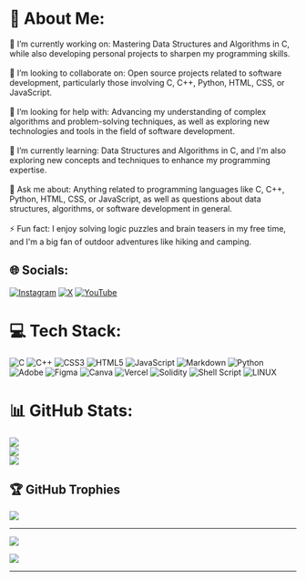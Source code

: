 # 💫 About Me:
🔭 I’m currently working on: Mastering Data Structures and Algorithms in C, while also developing personal projects to sharpen my programming skills.<br><br>👯 I’m looking to collaborate on: Open source projects related to software development, particularly those involving C, C++, Python, HTML, CSS, or JavaScript.<br><br>🤝 I’m looking for help with: Advancing my understanding of complex algorithms and problem-solving techniques, as well as exploring new technologies and tools in the field of software development.<br><br>🌱 I’m currently learning: Data Structures and Algorithms in C, and I'm also exploring new concepts and techniques to enhance my programming expertise.<br><br>💬 Ask me about: Anything related to programming languages like C, C++, Python, HTML, CSS, or JavaScript, as well as questions about data structures, algorithms, or software development in general.<br><br>⚡ Fun fact: I enjoy solving logic puzzles and brain teasers in my free time, and I'm a big fan of outdoor adventures like hiking and camping.


## 🌐 Socials:
[![Instagram](https://img.shields.io/badge/Instagram-%23E4405F.svg?logo=Instagram&logoColor=white)](https://instagram.com/_patilyashh) [![X](https://img.shields.io/badge/X-black.svg?logo=X&logoColor=white)](https://x.com/yashpatil_01) [![YouTube](https://img.shields.io/badge/YouTube-%23FF0000.svg?logo=YouTube&logoColor=white)](https://youtube.com/@i_am_yash_patil) 

# 💻 Tech Stack:
![C](https://img.shields.io/badge/c-%2300599C.svg?style=for-the-badge&logo=c&logoColor=white) ![C++](https://img.shields.io/badge/c++-%2300599C.svg?style=for-the-badge&logo=c%2B%2B&logoColor=white) ![CSS3](https://img.shields.io/badge/css3-%231572B6.svg?style=for-the-badge&logo=css3&logoColor=white) ![HTML5](https://img.shields.io/badge/html5-%23E34F26.svg?style=for-the-badge&logo=html5&logoColor=white) ![JavaScript](https://img.shields.io/badge/javascript-%23323330.svg?style=for-the-badge&logo=javascript&logoColor=%23F7DF1E) ![Markdown](https://img.shields.io/badge/markdown-%23000000.svg?style=for-the-badge&logo=markdown&logoColor=white) ![Python](https://img.shields.io/badge/python-3670A0?style=for-the-badge&logo=python&logoColor=ffdd54) ![Adobe](https://img.shields.io/badge/adobe-%23FF0000.svg?style=for-the-badge&logo=adobe&logoColor=white) ![Figma](https://img.shields.io/badge/figma-%23F24E1E.svg?style=for-the-badge&logo=figma&logoColor=white) ![Canva](https://img.shields.io/badge/Canva-%2300C4CC.svg?style=for-the-badge&logo=Canva&logoColor=white) 
![Vercel](https://img.shields.io/badge/vercel-%23000000.svg?style=for-the-badge&logo=vercel&logoColor=white)
![Solidity](https://img.shields.io/badge/Solidity-%23363636.svg?style=for-the-badge&logo=solidity&logoColor=white)
![Shell Script](https://img.shields.io/badge/shell_script-%23121011.svg?style=for-the-badge&logo=gnu-bash&logoColor=white)
![LINUX](https://img.shields.io/badge/Linux-FCC624?style=for-the-badge&logo=linux&logoColor=black)
# 📊 GitHub Stats:
![](https://github-readme-stats.vercel.app/api?username=Patilyashh&theme=tokyonight&hide_border=false&include_all_commits=true&count_private=true)<br/>
![](https://github-readme-streak-stats.herokuapp.com/?user=Patilyashh&theme=tokyonight&hide_border=false)<br/>
![](https://github-readme-stats.vercel.app/api/top-langs/?username=Patilyashh&theme=tokyonight&hide_border=false&include_all_commits=true&count_private=true&layout=compact)

## 🏆 GitHub Trophies
![](https://github-profile-trophy.vercel.app/?username=Patilyashh&theme=discord&no-frame=false&no-bg=false&margin-w=4)

---
[![](https://visitcount.itsvg.in/api?id=Patilyashh&icon=0&color=0)](https://visitcount.itsvg.in)

<!-- Proudly created with GPRM ( https://gprm.itsvg.in ) -->


![](https://github-contributor-stats.vercel.app/api?username=PATILYASHH&limit=5&theme=tokyonight&combine_all_yearly_contributions=true)

---

